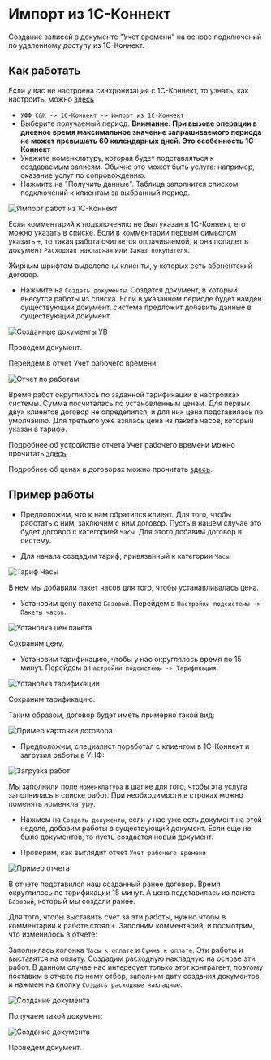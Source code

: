 # Импорт из 1С-Коннект

Создание записей в документе "Учет времени" на основе подключений по удаленному доступу из 1С-Коннект.

## Как работать

Если у вас не настроена синхронизация с 1С-Коннект, то узнать, как настроить, можно [здесь](https://sorokinltd.github.io/franchisee-manag-doc.github.io/docs/one-c-connect)

* `УФФ С&К -> 1С-Коннект -> Импорт из 1С-Коннект`
* Выберите получаемый период. **Внимание: При вызове операции в дневное время максимальное значение запрашиваемого периода не может превышать 60 календарных дней. Это особенность 1С-Коннект**
* Укажите номенклатуру, которая будет подставляться к создаваемым записям. Обычно это может быть услуга: например, оказание услуг по сопровождению.
* Нажмите на "Получить данные". Таблица заполнится списком подключений к клиентам за выбранный период.

![Импорт работ из 1С-Коннект](https://sorokinltd.github.io/franchisee-manag-doc.github.io/img/import-from-connect.png)

Если комментарий к подключению не был указан в 1С-Коннект, его можно указать в списке.
Если в комментарии первым символом указать `+`, то такая работа считается оплачиваемой, и она попадет в документ `Расходная накладная` или `Заказ покупателя`.

Жирным шрифтом выделелены клиенты, у которых есть абонентский договор.

* Нажмите на `Создать документы`. Создатся документ, в который внесутся работы из списка. Если в указанном периоде будет найден существующий документ, система предложит добавить данные в существующий документ.

![Созданные документы УВ](https://sorokinltd.github.io/franchisee-manag-doc.github.io/img/work-time-document.png)

Проведем документ.

Перейдем в отчет Учет рабочего времени:

![Отчет по работам](https://sorokinltd.github.io/franchisee-manag-doc.github.io/img/work-time-report.png)

Время работ округлилось по заданной тарификации в настройках системы. 
Сумма посчиталась по установленным ценам. Для первых двух клиентов договор не определился, и для них цена подставилась по умолчанию.
Для третьего уже взялась цена из пакета часов, который указан в тарифе.

Подробнее об устройстве отчета Учет рабочего времени можно прочитать [здесь](https://sorokinltd.github.io/franchisee-manag-doc.github.io/docs/work-time).

Подробнее об ценах в договорах можно прочитать [здесь](https://sorokinltd.github.io/franchisee-manag-doc.github.io/docs/contracts#%D0%BA%D0%B0%D0%BA-%D1%83%D1%81%D1%82%D0%B0%D0%BD%D0%BE%D0%B2%D0%B8%D1%82%D1%8C-%D1%86%D0%B5%D0%BD%D1%83-%D0%B4%D0%BE%D0%B3%D0%BE%D0%B2%D0%BE%D1%80%D0%B0).

## Пример работы

* Предположим, что к нам обратился клиент. Для того, чтобы работать с ним, заключим с ним договор. 
Пусть в нашем случае это будет договор с категорией `Часы`. Для этого добавим договор в систему. 

* Для начала создадим тариф, привязанный к категории `Часы`:

![Тариф Часы](https://sorokinltd.github.io/franchisee-manag-doc.github.io/img/example-tarif.png)

В нем мы добавили пакет часов для того, чтобы устанавливалась цена.

* Установим цену пакета `Базовый`. Перейдем в `Настройки подсистемы -> Пакеты часов`.

![Установка цен пакета](https://sorokinltd.github.io/franchisee-manag-doc.github.io/img/ex-price-package.png)

Сохраним цену.

* Установим тарификацию, чтобы у нас округлялось время по 15 минут. Перейдем в `Настройки подсистемы -> Тарификация`.

![Установка тарификации](https://sorokinltd.github.io/franchisee-manag-doc.github.io/img/ex-tarification.png)

Сохраним тарификацию.

Таким образом, договор будет иметь примерно такой вид:

![Пример карточки договора](https://sorokinltd.github.io/franchisee-manag-doc.github.io/img/ex-contract.png)

* Предположим, специалист поработал с клиентом в 1С-Коннект и загрузил работы в УНФ: 

![Загрузка работ](https://sorokinltd.github.io/franchisee-manag-doc.github.io/img/ex-import-from-connect.png)

Мы заполнили поле `Номенклатура` в шапке для того, чтобы эта услуга заполнилась в списке работ. При необходимости в строках можно поменять номенклатуру.

* Нажмем на `Создать документы`, если у нас уже есть документ на этой неделе, добавим работы в существующий документ. Если еще не было документов, то пусть создастся новый документ.

* Проверим, как выглядит отчет `Учет рабочего времени`

![Пример отчета](https://sorokinltd.github.io/franchisee-manag-doc.github.io/img/ex-work-time-report.png)

В отчете подставился наш созданный ранее договор.
Время округлилось по тарификации 15 минут. А цена подставилась из пакета `Базовый`, который мы создали ранее.

Для того, чтобы выставить счет за эти работы, нужно чтобы в комментарии к работе стоял `+`. Заполним комментарий, и посмотрим, что изменилось в отчете:

Заполнилась колонка `Часы к оплате` и `Сумма к оплате`. Эти работы и выставятся на оплату.
Создадим расходную накладную на основе эти работ. В данном случае нас интересует только этот контрагент, поэтому поставим в отчете по нему отбор, заполним дату создания документов, и нажмем на кнопку `Создать расходные накладные`:

![Создание документа](https://sorokinltd.github.io/franchisee-manag-doc.github.io/img/ex-create-doc.png)

Получаем такой документ:

![Создание документа](https://sorokinltd.github.io/franchisee-manag-doc.github.io/img/ex-doc-from-report.png)

Проведем документ.